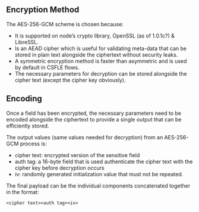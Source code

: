 ## Encryption Method
The AES-256-GCM scheme is chosen because:
- It is supported on node’s crypto library, OpenSSL (as of 1.0.1c?) & LibreSSL.
- Is an AEAD cipher which is useful for validating meta-data that can be stored in plain text alongside the ciphertext without security leaks.
- A symmetric encryption method is faster than asymmetric and is used by default in CSFLE flows.
- The necessary parameters for decryption can be stored alongside the cipher text (except the cipher key obviously).

## Encoding
Once a field has been encrypted, the necessary parameters need to be encoded alongside the ciphertext to provide a single output that can be efficiently stored.

The output values (same values needed for decryption) from an AES-256-GCM process is:
- cipher text: encrypted version of the sensitive field
- auth tag: a 16-byte field that is used authenticate the cipher text with the cipher key before decryption occurs
- iv: randomly generated initialization value that must not be repeated.

The final payload can be the individual components concatenated together in the format:
```
<cipher text><auth tag><iv>
```